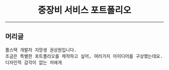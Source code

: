 <h1 align="center">중장비 서비스 포트폴리오</h1>

---

<h2 text-align="center">머리글</h1>
<pre text-aligh="center">
풀스택 개발자 지망생 권상원입니다.
조금은 특별한 포트폴리오를 제작하고 싶어, 여러가지 아이디어를 구상했는데요.
디자인적 감각이 없는 저에게  
</pre>
